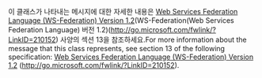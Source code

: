 <span data-ttu-id="81e96-101">이 클래스가 나타내는 메시지에 대한 자세한 내용은 [Web Services Federation Language (WS-Federation) Version 1.2](http://go.microsoft.com/fwlink/?LinkID=210152)(WS-Federation(Web Services Federation Language) 버전 1.2)(http://go.microsoft.com/fwlink/?LinkID=210152) 사양의 섹션 13을 참조하세요.</span><span class="sxs-lookup"><span data-stu-id="81e96-101">For more information about the message that this class represents, see section 13 of the following specification: [Web Services Federation Language (WS-Federation) Version 1.2](http://go.microsoft.com/fwlink/?LinkID=210152) (http://go.microsoft.com/fwlink/?LinkID=210152).</span></span>